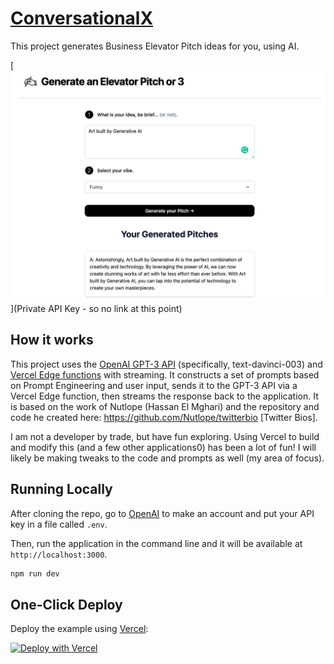 # [ConversationalX](https://Conversationalx.com)

This project generates Business Elevator Pitch ideas for you, using AI.

[![Elevator Pitch Generator](./public/screenshot2.png)](Private API Key - so no link at this point)

## How it works

This project uses the [OpenAI GPT-3 API](https://openai.com/api/) (specifically, text-davinci-003) and [Vercel Edge functions](https://vercel.com/features/edge-functions) with streaming. It constructs a set of prompts based on Prompt Engineering and user input, sends it to the GPT-3 API via a Vercel Edge function, then streams the response back to the application. It is based on the work of Nutlope (Hassan El Mghari) and the repository and code he created here:  https://github.com/Nutlope/twitterbio [Twitter Bios].

I am not a developer by trade, but have fun exploring. Using Vercel to build and modify this (and a few other applications0) has been a lot of fun! I will likely be making tweaks to the code and prompts as well (my area of focus).


## Running Locally

After cloning the repo, go to [OpenAI](https://beta.openai.com/account/api-keys) to make an account and put your API key in a file called `.env`.

Then, run the application in the command line and it will be available at `http://localhost:3000`.

```bash
npm run dev
```

## One-Click Deploy

Deploy the example using [Vercel](https://vercel.com?utm_source=github&utm_medium=readme&utm_campaign=vercel-examples):

[![Deploy with Vercel](https://vercel.com/button)](https://vercel.com/new/clone?repository-url=https://github.com/mjayliebs/elevatorpitch&env=OPENAI_API_KEY&project-name=elevatorpitch&repo-name=elevatorpitch)
